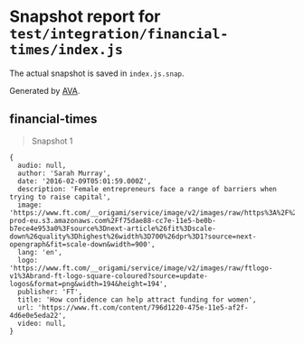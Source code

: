 # Snapshot report for `test/integration/financial-times/index.js`

The actual snapshot is saved in `index.js.snap`.

Generated by [AVA](https://avajs.dev).

## financial-times

> Snapshot 1

    {
      audio: null,
      author: 'Sarah Murray',
      date: '2016-02-09T05:01:59.000Z',
      description: 'Female entrepreneurs face a range of barriers when trying to raise capital',
      image: 'https://www.ft.com/__origami/service/image/v2/images/raw/https%3A%2F%2Fwww.ft.com%2F__origami%2Fservice%2Fimage%2Fv2%2Fimages%2Fraw%2Fhttp%3A%2F%2Fcom.ft.imagepublish.upp-prod-eu.s3.amazonaws.com%2Ff75dae88-cc7e-11e5-be0b-b7ece4e953a0%3Fsource%3Dnext-article%26fit%3Dscale-down%26quality%3Dhighest%26width%3D700%26dpr%3D1?source=next-opengraph&fit=scale-down&width=900',
      lang: 'en',
      logo: 'https://www.ft.com/__origami/service/image/v2/images/raw/ftlogo-v1%3Abrand-ft-logo-square-coloured?source=update-logos&format=png&width=194&height=194',
      publisher: 'FT',
      title: 'How confidence can help attract funding for women',
      url: 'https://www.ft.com/content/796d1220-475e-11e5-af2f-4d6e0e5eda22',
      video: null,
    }
